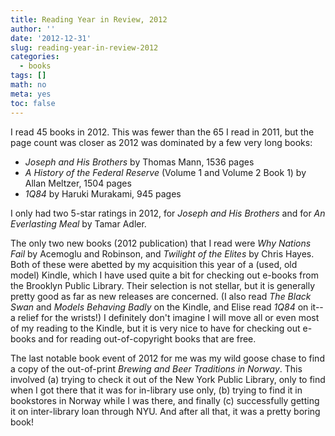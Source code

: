 ```yaml
---
title: Reading Year in Review, 2012
author: ''
date: '2012-12-31'
slug: reading-year-in-review-2012
categories:
  - books
tags: []
math: no
meta: yes
toc: false
---
```


I read 45 books in 2012. This was fewer than the 65 I read in 2011, but the page count was closer as 2012 was dominated by a few very long books:

- *Joseph and His Brothers* by Thomas Mann, 1536 pages  
- *A History of the Federal Reserve* (Volume 1 and Volume 2 Book 1) by Allan Meltzer, 1504 pages  
- *1Q84* by Haruki Murakami, 945 pages  

I only had two 5-star ratings in 2012, for *Joseph and His Brothers* and for *An Everlasting Meal* by Tamar Adler.

The only two new books (2012 publication) that I read were *Why Nations Fail* by Acemoglu and Robinson, and *Twilight of the Elites* by Chris Hayes. Both of these were abetted by my acquisition this year of a (used, old model) Kindle, which I have used quite a bit for checking out e-books from the Brooklyn Public Library. Their selection is not stellar, but it is generally pretty good as far as new releases are concerned. (I also read *The Black Swan* and *Models Behaving Badly* on the Kindle, and Elise read *1Q84* on it--a relief for the wrists!) I definitely don't imagine I will move all or even most of my reading to the Kindle, but it is very nice to have for checking out e-books and for reading out-of-copyright books that are free.

The last notable book event of 2012 for me was my wild goose chase to find a copy of the out-of-print *Brewing and Beer Traditions in Norway*. This involved (a) trying to check it out of the New York Public Library, only to find when I got there that it was for in-library use only, (b) trying to find it in bookstores in Norway while I was there, and finally (c) successfully getting it on inter-library loan through NYU. And after all that, it was a pretty boring book! 